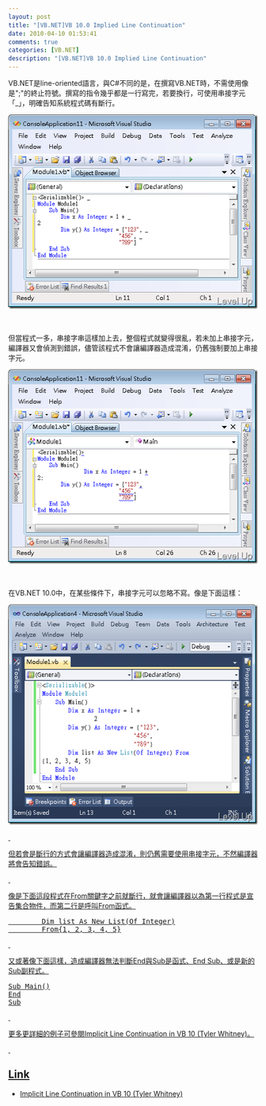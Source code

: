 ```yaml
---
layout: post
title: "[VB.NET]VB 10.0 Implied Line Continuation"
date: 2010-04-10 01:53:41
comments: true
categories: [VB.NET]
description: "[VB.NET]VB 10.0 Implied Line Continuation"
---
```

<p>VB.NET是line-oriented語言，與C#不同的是，在撰寫VB.NET時，不需使用像是";"的終止符號。撰寫的指令幾乎都是一行寫完，若要換行，可使用串接字元「_」，明確告知系統程式碼有斷行。</p>  <p><img style="border-right-width: 0px; display: inline; border-top-width: 0px; border-bottom-width: 0px; border-left-width: 0px" title="image" border="0" alt="image" src="\images\posts\14497\image_thumb_4.png" width="516" height="392" /></a> </p>  <p> </p>  <p>但當程式一多，串接字串這樣加上去，整個程式就變得很亂，若未加上串接字元，編譯器又會偵測到錯誤，儘管該程式不會讓編譯器造成混淆，仍舊強制要加上串接字元。</p>  <p><a href="http://files.dotblogs.com.tw/larrynung/1004/VB.NETImpliedLineContinuation_12353/image_8.png"><img style="border-right-width: 0px; display: inline; border-top-width: 0px; border-bottom-width: 0px; border-left-width: 0px" title="image" border="0" alt="image" src="\images\posts\14497\image_thumb_3.png" width="516" height="392" /></a> </p>  <p> </p>  <p>在VB.NET 10.0中，在某些條件下，串接字元可以忽略不寫。像是下面這樣：</p>  <p><a href="http://files.dotblogs.com.tw/larrynung/1004/VB.NETImpliedLineContinuation_12353/image_12.png"><img style="border-right-width: 0px; display: inline; border-top-width: 0px; border-bottom-width: 0px; border-left-width: 0px" title="image" border="0" alt="image" src="\images\posts\14497\image_thumb_5.png" width="536" height="444" /> </p>  <p />  <p />  <p />  <p />  <p> </p>  <p>但若會是斷行的方式會讓編譯器造成混淆，則仍舊需要使用串接字元，不然編譯器將會告知錯誤。</p>  <p> </p>  <p>像是下面這段程式在From關鍵字之前就斷行，就會讓編譯器以為第一行程式是宣告集合物件，而第二行是呼叫From函式。</p>  <div style="padding-bottom: 0px; margin: 0px; padding-left: 0px; padding-right: 0px; display: inline; float: none; padding-top: 0px" id="scid:812469c5-0cb0-4c63-8c15-c81123a09de7:1ed7aa71-c07c-475a-944c-e0b6451affd7" class="wlWriterEditableSmartContent"><pre name="code" class="vb:nocontrols">        Dim list As New List(Of Integer)
        From{1, 2, 3, 4, 5}</pre></div>

<p> </p>

<p>又或著像下面這樣，造成編譯器無法判斷End與Sub是函式、End Sub、或是新的Sub副程式。</p>

<div style="padding-bottom: 0px; margin: 0px; padding-left: 0px; padding-right: 0px; display: inline; float: none; padding-top: 0px" id="scid:812469c5-0cb0-4c63-8c15-c81123a09de7:33a992a6-3e10-4590-8e46-f08da25d6f0f" class="wlWriterEditableSmartContent"><pre name="code" class="vb:nocontrols">Sub Main()
End
Sub</pre></div>

<p> </p>

<p>更多更詳細的例子可參閱Implicit Line Continuation in VB 10 (Tyler Whitney)。</p>

<p> </p>

<p />

<h2>Link</h2>

<ul>
  <li>Implicit Line Continuation in VB 10 (Tyler Whitney) </li>
</ul>